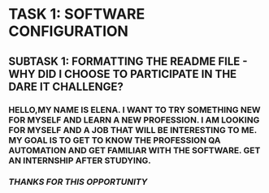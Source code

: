 # TASK 1: SOFTWARE CONFIGURATION
## SUBTASK 1: FORMATTING THE README FILE - WHY DID I CHOOSE TO PARTICIPATE IN THE DARE IT CHALLENGE?
### HELLO,MY NAME IS ELENA. I WANT TO TRY SOMETHING NEW FOR MYSELF AND LEARN A NEW PROFESSION. I AM LOOKING FOR MYSELF AND A JOB THAT WILL BE INTERESTING TO ME. MY GOAL IS TO GET TO KNOW THE PROFESSION QA AUTOMATION AND GET FAMILIAR WITH THE SOFTWARE. GET AN INTERNSHIP AFTER STUDYING.
### *THANKS FOR THIS OPPORTUNITY*
